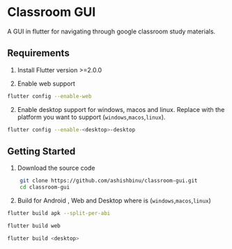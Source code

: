 # Classroom GUI

A GUI in flutter for navigating through google classroom study materials.

## Requirements

1. Install Flutter version >=2.0.0

2. Enable web support

```bash
flutter config --enable-web
```

2. Enable desktop support for windows, macos and linux. Replace <desktop> with the platform you want to support (`windows`,`macos`,`linux`).

```bash
flutter config --enable-<desktop>-desktop
```

## Getting Started

1. Download the source code

```bash
    git clone https://github.com/ashishbinu/classroom-gui.git
    cd classroom-gui
```

2. Build for Android , Web and Desktop where <desktop> is (`windows`,`macos`,`linux`)

```bash
flutter build apk --split-per-abi
```

```bash
flutter build web
```

```bash
flutter build <desktop>
```
